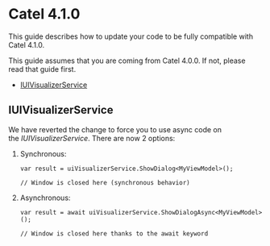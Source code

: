 # Catel 4.1.0

This guide describes how to update your code to be fully compatible with Catel 4.1.0.

This guide assumes that you are coming from Catel 4.0.0. If not, please read that guide first.

-   [IUIVisualizerService](#Catel4.1.0-IUIVisualizerService)

## IUIVisualizerService

We have reverted the change to force you to use async code on the *IUIVisualizerService*. There are now 2 options:

1.  Synchronous:

    ```
    var result = uiVisualizerService.ShowDialog<MyViewModel>();
     
    // Window is closed here (synchronous behavior)
    ```

2.  Asynchronous:

    ```
    var result = await uiVisualizerService.ShowDialogAsync<MyViewModel>();
     
    // Window is closed here thanks to the await keyword
    ```

 

